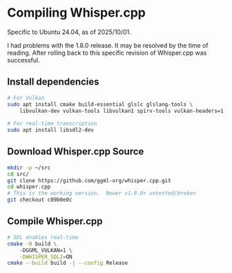 # Compiling Whisper.cpp
Specific to Ubuntu 24.04, as of 2025/10/01.

I had problems with the 1.8.0 release.  It may be resolved by the time of reading.  After rolling back to this specific revision of Whisper.cpp was successful.

## Install dependencies
```sh
# For Vulkan
sudo apt install cmake build-essential glslc glslang-tools \
    libvulkan-dev vulkan-tools libvulkan1 spirv-tools vulkan-headers=1.3.275*
    
# For real-time transcription
sudo apt install libsdl2-dev
```

## Download Whisper.cpp Source
```sh
mkdir -p ~/src
cd src/
git clone https://github.com/ggml-org/whisper.cpp.git
cd whisper.cpp
# This is the working version.  Newer v1.8.0+ untested/broken
git checkout c09b0e0c
```

## Compile Whisper.cpp
```sh
# SDL enables real-time
cmake -B build \ 
    -DGGML_VULKAN=1 \
	-DWHISPER_SDL2=ON
cmake --build build -j --config Release
```
